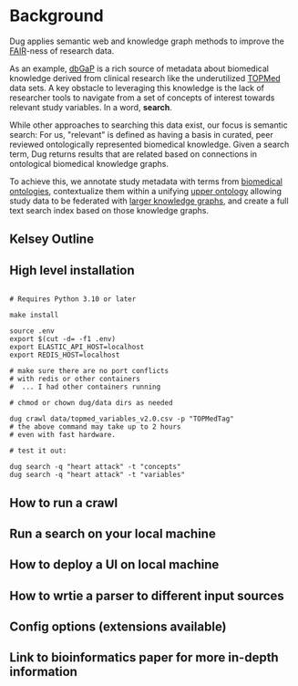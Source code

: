 
# Background

Dug applies semantic web and knowledge graph methods to improve the [FAIR](https://www.go-fair.org/fair-principles/)-ness of research data.

As an example, [dbGaP](https://www.ncbi.nlm.nih.gov/gap/) is a rich source of metadata about biomedical knowledge derived from clinical research like the underutilized [TOPMed](https://www.nhlbiwgs.org/) data sets. A key obstacle to leveraging this knowledge is the lack of researcher tools to navigate from a set of concepts of interest towards relevant study variables. In a word, **search**. 

While other approaches to searching this data exist, our focus is semantic search: For us, "relevant" is defined as having a basis in curated, peer reviewed ontologically represented biomedical knowledge. Given a search term, Dug returns results that are related based on connections in ontological biomedical knowledge graphs.

To achieve this, we annotate study metadata with terms from [biomedical ontologies](http://www.obofoundry.org/), contextualize them within a unifying [upper ontology](https://biolink.github.io/biolink-model/) allowing study data to be federated with [larger knowledge graphs](https://researchsoftwareinstitute.github.io/data-translator/), and create a full text search index based on those knowledge graphs.


## Kelsey Outline

## High level installation

```

# Requires Python 3.10 or later

make install

source .env
export $(cut -d= -f1 .env)
export ELASTIC_API_HOST=localhost
export REDIS_HOST=localhost

# make sure there are no port conflicts 
# with redis or other containers 
#  ... I had other containers running

# chmod or chown dug/data dirs as needed

dug crawl data/topmed_variables_v2.0.csv -p "TOPMedTag"
# the above command may take up to 2 hours 
# even with fast hardware.

# test it out:

dug search -q "heart attack" -t "concepts"
dug search -q "heart attack" -t "variables"

```

## How to run a crawl

## Run a search on your local machine

## How to deploy a UI on local machine

## How to wrtie a parser to different input sources

## Config options (extensions available)

## Link to bioinformatics paper for more in-depth information
